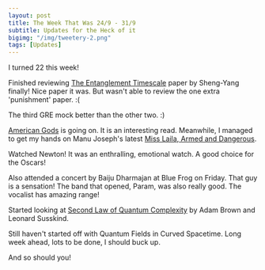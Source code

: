 ```yaml
---
layout: post
title: The Week That Was 24/9 - 31/9
subtitle: Updates for the Heck of it
bigimg: "/img/tweetery-2.png"
tags: [Updates]
---
```


I turned 22 this week!

Finished reviewing [The Entanglement Timescale](https://arxiv.org/pdf/1707.05792.pdf) paper by Sheng-Yang finally! Nice paper it was. But wasn't able to review the one extra 'punishment' paper. :(

The third GRE mock better than the other two. :)

[American Gods](https://www.goodreads.com/book/show/30165203-american-gods) is going on. It is an interesting read. Meanwhile, I managed to get my hands on Manu Joseph's latest [Miss Laila, Armed and Dangerous](https://www.goodreads.com/book/show/35620555-miss-laila-armed-and-dangerous?ac=1&from_search=true).

Watched Newton! It was an enthralling, emotional watch. A good choice for the Oscars!

Also attended a concert by Baiju Dharmajan at Blue Frog on Friday. That guy is a sensation! The band that opened, Param, was also really good. The vocalist has amazing range!

Started looking at [Second Law of Quantum Complexity](https://arxiv.org/abs/1701.01107) by Adam Brown and Leonard Susskind.

Still haven't started off with Quantum Fields in Curved Spacetime. Long week ahead, lots to be done, I should buck up.

And so should you!